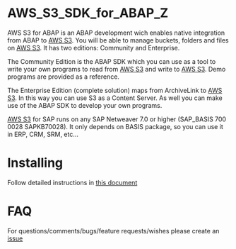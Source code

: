 # AWS_S3_SDK_for_ABAP_Z
AWS S3 for ABAP is an ABAP development wich enables native integration from ABAP to <a href="https://aws.amazon.com/s3/" target="_blank">AWS S3</a>. You will be able to manage buckets, folders and files on <a href="https://aws.amazon.com/s3/" target="_blank">AWS S3</a>. It has two editions: Community and Enterprise.

The Community Edition is the ABAP SDK which you can use as a tool to write your own programs to read from <a href="https://aws.amazon.com/s3/" target="_blank">AWS S3</a> and write to <a href="https://aws.amazon.com/s3/" target="_blank">AWS S3</a>. Demo programs are provided as a reference.

The Enterprise Edition (complete solution) maps from ArchiveLink to <a href="https://aws.amazon.com/s3/" target="_blank">AWS S3</a>. In this way you can use S3 as a Content Server. As well you can make use of the ABAP SDK to develop your own programs.

<a href="https://aws.amazon.com/s3/" target="_blank">AWS S3</a> for SAP runs on any SAP Netweaver 7.0 or higher (SAP_BASIS 700 0028 SAPKB70028). It only depends on BASIS package, so you can use it in ERP, CRM, SRM, etc...

# Installing
Follow detailed instructions in <a href="https://github.com/LinkeIT/AWS_S3_SDK_for_ABAP/blob/master/S3ForSAP_SDK_Community_EditionZ.pdf" target="_blank">this document</a>

# FAQ
For questions/comments/bugs/feature requests/wishes please create an <a href="https://github.com/LinkeIT/AWS_S3_SDK_for_ABAP_Z/issues">issue</a>
